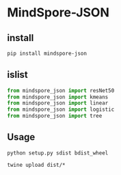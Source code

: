 # MindSpore-JSON


## install

```bash
pip install mindspore-json
```


## islist
```python
from mindspore_json import resNet50
from mindspore_json import kmeans
from mindspore_json import linear
from mindspore_json import logistic
from mindspore_json import tree

```


## Usage

```
python setup.py sdist bdist_wheel

twine upload dist/*
```
